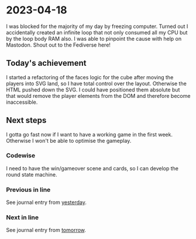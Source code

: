 # 2023-04-18

I was blocked for the majority of my day by freezing computer.
Turned out I accidentally created an infinite loop that not only
consumed all my CPU but by the loop body RAM also. I was able to
pinpoint the cause with help on Mastodon. Shout out to the Fediverse
here!

## Today's achievement

I started a refactoring of the faces logic for the cube after moving
the players into SVG land, so I have total control over the layout.
Otherwise the HTML pushed down the SVG. I could have positioned them
absolute but that would remove the player elements from the DOM and
therefore become inaccessible.

## Next steps

I gotta go fast now if I want to have a working game in the first week.
Otherwise I won't be able to optimise the gameplay.

### Codewise

I need to have the win/gameover scene and cards, so I can develop the
round state machine.

### Previous in line

See journal entry from [yesterday](./2023-04-17.md).

### Next in line

See journal entry from [tomorrow](./2023-04-19.md).
